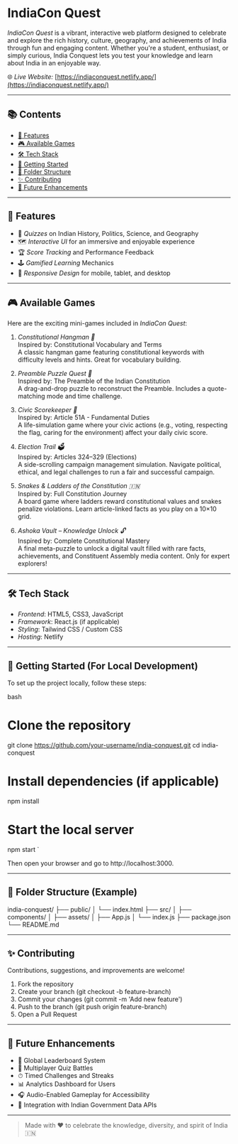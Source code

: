 # IndiaCon Quest

*IndiaCon Quest* is a vibrant, interactive web platform designed to celebrate and explore the rich history, culture, geography, and achievements of India through fun and engaging content. Whether you're a student, enthusiast, or simply curious, India Conquest lets you test your knowledge and learn about India in an enjoyable way.

🌐 *Live Website:* [https://indiaconquest.netlify.app/](https://indiaconquest.netlify.app/)

---

## 📚 Contents

- [🎯 Features](#-features)
- [🎮 Available Games](#-available-games)
- [🛠 Tech Stack](#-tech-stack)
- [🚀 Getting Started](#-getting-started-for-local-development)
- [📁 Folder Structure](#-folder-structure-example)
- [✨ Contributing](#-contributing)
- [🧠 Future Enhancements](#-future-enhancements)

---

## 🎯 Features

- 🧠 *Quizzes* on Indian History, Politics, Science, and Geography
- 🗺 *Interactive UI* for an immersive and enjoyable experience
- 🏆 *Score Tracking* and Performance Feedback
- 🕹 *Gamified Learning* Mechanics
- 📱 *Responsive Design* for mobile, tablet, and desktop

---

## 🎮 Available Games

Here are the exciting mini-games included in *IndiaCon Quest*:

1. *Constitutional Hangman 🎯*  
   Inspired by: Constitutional Vocabulary and Terms  
   A classic hangman game featuring constitutional keywords with difficulty levels and hints. Great for vocabulary building.

2. *Preamble Puzzle Quest 🧩*  
   Inspired by: The Preamble of the Indian Constitution  
   A drag-and-drop puzzle to reconstruct the Preamble. Includes a quote-matching mode and time challenge.

3. *Civic Scorekeeper 👥*  
   Inspired by: Article 51A - Fundamental Duties  
   A life-simulation game where your civic actions (e.g., voting, respecting the flag, caring for the environment) affect your daily civic score.

4. *Election Trail 🗳*  
   Inspired by: Articles 324–329 (Elections)  
   A side-scrolling campaign management simulation. Navigate political, ethical, and legal challenges to run a fair and successful campaign.

5. *Snakes & Ladders of the Constitution 🇮🇳*  
   Inspired by: Full Constitution Journey  
   A board game where ladders reward constitutional values and snakes penalize violations. Learn article-linked facts as you play on a 10×10 grid.

6. *Ashoka Vault – Knowledge Unlock 🔓*  
   Inspired by: Complete Constitutional Mastery  
   A final meta-puzzle to unlock a digital vault filled with rare facts, achievements, and Constituent Assembly media content. Only for expert explorers!

---

## 🛠 Tech Stack

- *Frontend*: HTML5, CSS3, JavaScript
- *Framework*: React.js (if applicable)
- *Styling*: Tailwind CSS / Custom CSS
- *Hosting*: Netlify

---

## 🚀 Getting Started (For Local Development)

To set up the project locally, follow these steps:

bash
# Clone the repository
git clone https://github.com/your-username/india-conquest.git
cd india-conquest

# Install dependencies (if applicable)
npm install

# Start the local server
npm start
`

Then open your browser and go to http://localhost:3000.

---

## 📁 Folder Structure (Example)


india-conquest/
├── public/
│   └── index.html
├── src/
│   ├── components/
│   ├── assets/
│   ├── App.js
│   └── index.js
├── package.json
└── README.md


---

## ✨ Contributing

Contributions, suggestions, and improvements are welcome!

1. Fork the repository
2. Create your branch (git checkout -b feature-branch)
3. Commit your changes (git commit -m 'Add new feature')
4. Push to the branch (git push origin feature-branch)
5. Open a Pull Request

---

## 🧠 Future Enhancements

* 🔢 Global Leaderboard System
* 👥 Multiplayer Quiz Battles
* ⏱ Timed Challenges and Streaks
* 📊 Analytics Dashboard for Users
* 🎧 Audio-Enabled Gameplay for Accessibility
* 🔗 Integration with Indian Government Data APIs

---

> Made with ❤ to celebrate the knowledge, diversity, and spirit of India 🇮🇳

```
